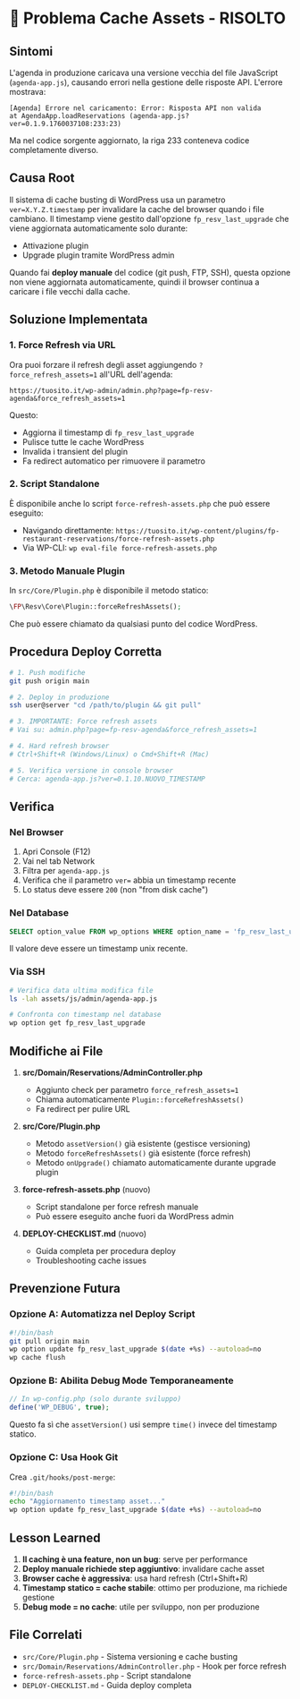 # 🐛 Problema Cache Assets - RISOLTO

## Sintomi
L'agenda in produzione caricava una versione vecchia del file JavaScript (`agenda-app.js`), causando errori nella gestione delle risposte API. L'errore mostrava:

```
[Agenda] Errore nel caricamento: Error: Risposta API non valida
at AgendaApp.loadReservations (agenda-app.js?ver=0.1.9.1760037108:233:23)
```

Ma nel codice sorgente aggiornato, la riga 233 conteneva codice completamente diverso.

## Causa Root
Il sistema di cache busting di WordPress usa un parametro `ver=X.Y.Z.timestamp` per invalidare la cache del browser quando i file cambiano. Il timestamp viene gestito dall'opzione `fp_resv_last_upgrade` che viene aggiornata automaticamente solo durante:
- Attivazione plugin
- Upgrade plugin tramite WordPress admin

Quando fai **deploy manuale** del codice (git push, FTP, SSH), questa opzione non viene aggiornata automaticamente, quindi il browser continua a caricare i file vecchi dalla cache.

## Soluzione Implementata

### 1. Force Refresh via URL
Ora puoi forzare il refresh degli asset aggiungendo `?force_refresh_assets=1` all'URL dell'agenda:

```
https://tuosito.it/wp-admin/admin.php?page=fp-resv-agenda&force_refresh_assets=1
```

Questo:
- Aggiorna il timestamp di `fp_resv_last_upgrade`
- Pulisce tutte le cache WordPress
- Invalida i transient del plugin
- Fa redirect automatico per rimuovere il parametro

### 2. Script Standalone
È disponibile anche lo script `force-refresh-assets.php` che può essere eseguito:
- Navigando direttamente: `https://tuosito.it/wp-content/plugins/fp-restaurant-reservations/force-refresh-assets.php`
- Via WP-CLI: `wp eval-file force-refresh-assets.php`

### 3. Metodo Manuale Plugin
In `src/Core/Plugin.php` è disponibile il metodo statico:

```php
\FP\Resv\Core\Plugin::forceRefreshAssets();
```

Che può essere chiamato da qualsiasi punto del codice WordPress.

## Procedura Deploy Corretta

```bash
# 1. Push modifiche
git push origin main

# 2. Deploy in produzione
ssh user@server "cd /path/to/plugin && git pull"

# 3. IMPORTANTE: Force refresh assets
# Vai su: admin.php?page=fp-resv-agenda&force_refresh_assets=1

# 4. Hard refresh browser
# Ctrl+Shift+R (Windows/Linux) o Cmd+Shift+R (Mac)

# 5. Verifica versione in console browser
# Cerca: agenda-app.js?ver=0.1.10.NUOVO_TIMESTAMP
```

## Verifica

### Nel Browser
1. Apri Console (F12)
2. Vai nel tab Network
3. Filtra per `agenda-app.js`
4. Verifica che il parametro `ver=` abbia un timestamp recente
5. Lo status deve essere `200` (non "from disk cache")

### Nel Database
```sql
SELECT option_value FROM wp_options WHERE option_name = 'fp_resv_last_upgrade';
```
Il valore deve essere un timestamp unix recente.

### Via SSH
```bash
# Verifica data ultima modifica file
ls -lah assets/js/admin/agenda-app.js

# Confronta con timestamp nel database
wp option get fp_resv_last_upgrade
```

## Modifiche ai File

1. **src/Domain/Reservations/AdminController.php**
   - Aggiunto check per parametro `force_refresh_assets=1`
   - Chiama automaticamente `Plugin::forceRefreshAssets()`
   - Fa redirect per pulire URL

2. **src/Core/Plugin.php**
   - Metodo `assetVersion()` già esistente (gestisce versioning)
   - Metodo `forceRefreshAssets()` già esistente (force refresh)
   - Metodo `onUpgrade()` chiamato automaticamente durante upgrade plugin

3. **force-refresh-assets.php** (nuovo)
   - Script standalone per force refresh manuale
   - Può essere eseguito anche fuori da WordPress admin

4. **DEPLOY-CHECKLIST.md** (nuovo)
   - Guida completa per procedura deploy
   - Troubleshooting cache issues

## Prevenzione Futura

### Opzione A: Automatizza nel Deploy Script
```bash
#!/bin/bash
git pull origin main
wp option update fp_resv_last_upgrade $(date +%s) --autoload=no
wp cache flush
```

### Opzione B: Abilita Debug Mode Temporaneamente
```php
// In wp-config.php (solo durante sviluppo)
define('WP_DEBUG', true);
```
Questo fa sì che `assetVersion()` usi sempre `time()` invece del timestamp statico.

### Opzione C: Usa Hook Git
Crea `.git/hooks/post-merge`:
```bash
#!/bin/bash
echo "Aggiornamento timestamp asset..."
wp option update fp_resv_last_upgrade $(date +%s) --autoload=no
```

## Lesson Learned

1. **Il caching è una feature, non un bug**: serve per performance
2. **Deploy manuale richiede step aggiuntivo**: invalidare cache asset
3. **Browser cache è aggressiva**: usa hard refresh (Ctrl+Shift+R)
4. **Timestamp statico = cache stabile**: ottimo per produzione, ma richiede gestione
5. **Debug mode = no cache**: utile per sviluppo, non per produzione

## File Correlati
- `src/Core/Plugin.php` - Sistema versioning e cache busting
- `src/Domain/Reservations/AdminController.php` - Hook per force refresh
- `force-refresh-assets.php` - Script standalone
- `DEPLOY-CHECKLIST.md` - Guida deploy completa
